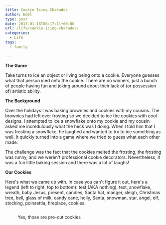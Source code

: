 ```yaml
---
title: Cookie Icing Charades
author: Edel
type: post
date: 2017-01-16T06:17:11+00:00
url: /life/cookie-icing-charades/
categories:
  - Life
tags:
  - family

---
```

**The Game**

Take turns to ice an object or living being onto a cookie. Everyone guesses what that person iced onto the cookie. There are no winners, just a bunch of people having fun and joking around about their lack of (or possession of) artistic ability.

**The Background**

Over the holidays I was baking brownies and cookies with my cousins. The brownies had left over frosting so we decided to ice the cookies with cool designs. I attempted to ice a snowflake onto my cookie and my cousin asked me incredulously what the heck was I doing. When I told him that I was frosting a snowflake, he laughed and wanted to try to ice something as well. It quickly turned into a game where we tried to guess what each other made.

The challenge was the fact that the cookies melted the frosting, the frosting was runny, and we weren't professional cookie decorators. Nevertheless, it was a fun little baking session and there was a lot of laughs!</figure> 

**Our Cookies**

Here's what we came up with. In case you can't figure it out, here's a legend (left to right, top to bottom): test (AKA nothing), test, snowflake, wreath, baby Jesus, present, candles, Santa hat, manger, sleigh, Christmas tree, bell, glass of milk, candy cane, holly, Santa, snowman, star, angel, elf, stocking, poinsettia, fireplace, cookies.<figure>

<img data-attachment-id="21" data-permalink="http://edelgrace.me/blog/life/cookie-icing-charades/attachment/20161220_170146/" data-orig-file="https://i0.wp.com/edelgrace.me/blog/wp-content/uploads/2017/01/20161220_170146.jpg?fit=281%2C500" data-orig-size="281,500" data-comments-opened="1" data-image-meta="{&quot;aperture&quot;:&quot;2.4&quot;,&quot;credit&quot;:&quot;&quot;,&quot;camera&quot;:&quot;LG-K210&quot;,&quot;caption&quot;:&quot;&quot;,&quot;created_timestamp&quot;:&quot;1482253306&quot;,&quot;copyright&quot;:&quot;&quot;,&quot;focal_length&quot;:&quot;3.18&quot;,&quot;iso&quot;:&quot;200&quot;,&quot;shutter_speed&quot;:&quot;0.05&quot;,&quot;title&quot;:&quot;&quot;,&quot;orientation&quot;:&quot;1&quot;}" data-image-title="20161220_170146" data-image-description="" data-medium-file="https://i0.wp.com/edelgrace.me/blog/wp-content/uploads/2017/01/20161220_170146.jpg?fit=169%2C300" data-large-file="https://i0.wp.com/edelgrace.me/blog/wp-content/uploads/2017/01/20161220_170146.jpg?fit=281%2C500" src="https://i0.wp.com/edelgrace.me/blog/wp-content/uploads/2017/01/20161220_170146.jpg?resize=281%2C500" alt="" class="alignnone size-full wp-image-21" srcset="https://i0.wp.com/edelgrace.me/blog/wp-content/uploads/2017/01/20161220_170146.jpg?w=281 281w, https://i0.wp.com/edelgrace.me/blog/wp-content/uploads/2017/01/20161220_170146.jpg?resize=169%2C300 169w" sizes="(max-width: 281px) 100vw, 281px" data-recalc-dims="1" /><figcaption>Yes, those are pre-cut cookies</figcaption></figure>